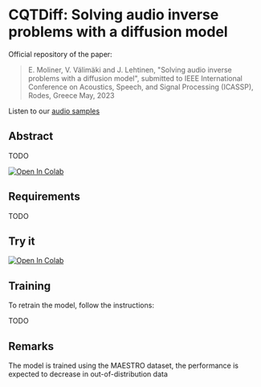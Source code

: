 # CQTDiff: Solving audio inverse problems with a diffusion model

Official repository of the paper:

> E. Moliner, V. Välimäki and J. Lehtinen, "Solving audio inverse problems with a diffusion model", submitted to IEEE International Conference on Acoustics, Speech, and Signal Processing (ICASSP), Rodes, Greece May, 2023


Listen to our [audio samples](http://research.spa.aalto.fi/publications/papers/icassp23-cqt-diff/)
## Abstract
TODO



[![Open In Colab](https://colab.research.google.com/assets/colab-badge.svg)](https://colab.research.google.com/github/eloimoliner/CQTdiff/blob/main/notebook/demo.ipynb)

## Requirements
TODO

## Try it

[![Open In Colab](https://colab.research.google.com/assets/colab-badge.svg)](https://colab.research.google.com/github/eloimoliner/CQTdiff/blob/main/notebook/demo.ipynb)


## Training
To retrain the model, follow the instructions:

TODO

## Remarks

The model is trained using the MAESTRO dataset, the performance is expected to decrease in out-of-distribution data
